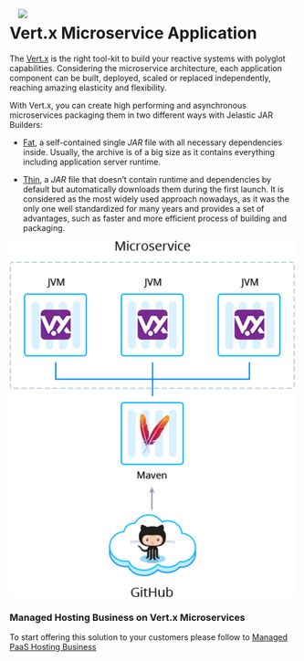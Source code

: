 <p align="center"> 
<img style="padding: 0 15px; float: left;" src="images/vertx-logo.png" width="70">
</p>

# Vert.x Microservice Application

The [Vert.x](https://vertx.io/) is the right tool-kit to build your reactive systems with polyglot capabilities. Considering the microservice architecture, each application component can be built, deployed, scaled or replaced independently, reaching amazing elasticity and flexibility.


With Vert.x, you can create high performing and asynchronous microservices packaging them in two different ways with Jelastic JAR Builders:

- [Fat](https://github.com/jelastic-jps/vertx/blob/master/microservice-fat-jar), a self-contained single *JAR* file with all necessary dependencies inside. Usually, the archive is of a big size as it contains everything including application server runtime.

- [Thin](https://github.com/jelastic-jps/vertx/blob/master/microservice-thin-jar), a *JAR* file that doesn’t contain runtime and dependencies by default but automatically downloads them during the first launch. It is considered as the most widely used approach nowadays, as it was the only one well standardized for many years and provides a set of advantages, such as faster and more efficient process of building and packaging.

<p align="left"> 
<img src="images/vertx-scheme.png" width="500">
</p>

### Managed Hosting Business on Vert.x Microservices

To start offering this solution to your customers please follow to [Managed PaaS Hosting Business](https://jelastic.com/apaas/)